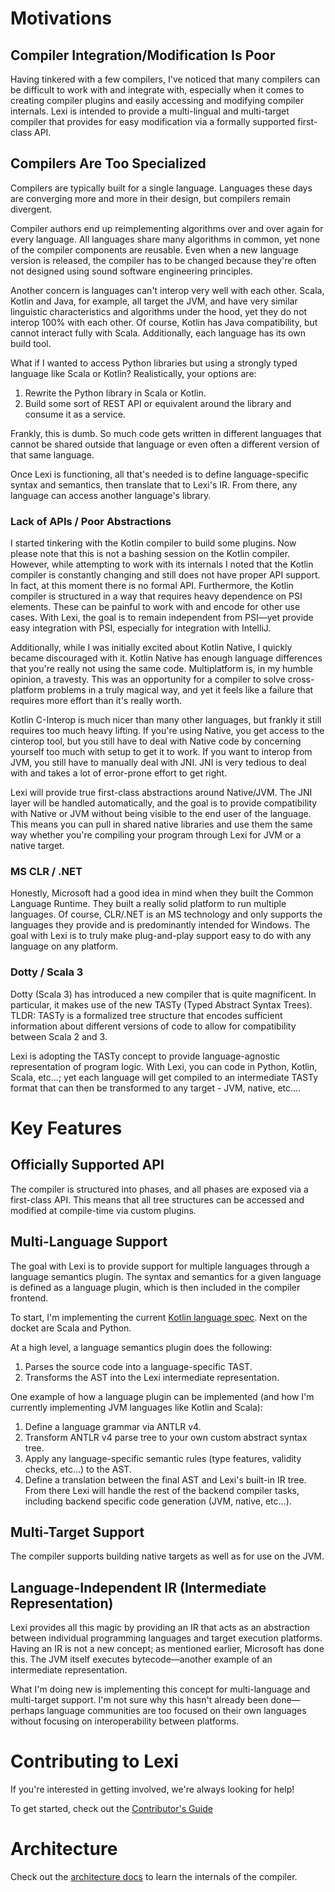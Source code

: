 # Motivations

## Compiler Integration/Modification Is Poor

Having tinkered with a few compilers, I've noticed that many compilers can be difficult to work with and integrate with, especially when it comes to creating compiler plugins and easily accessing and modifying compiler internals. Lexi is intended to provide a multi-lingual and multi-target compiler that provides for easy modification via a formally supported first-class API.

## Compilers Are Too Specialized

Compilers are typically built for a single language. Languages these days are converging more and more in their design, but compilers remain divergent.

Compiler authors end up reimplementing algorithms over and over again for every language. All languages share many algorithms in common, yet none of the compiler components are reusable. Even when a new language version is released, the compiler has to be changed because they're often not designed using sound software engineering principles.

Another concern is languages can't interop very well with each other. Scala, Kotlin and Java, for example, all target the JVM, and have very similar linguistic characteristics and algorithms under the hood, yet they do not interop 100% with each other. Of course, Kotlin has Java compatibility, but cannot interact fully with Scala. Additionally, each language has its own build tool.

What if I wanted to access Python libraries but using a strongly typed language like Scala or Kotlin? Realistically, your options are:

1. Rewrite the Python library in Scala or Kotlin.
1. Build some sort of REST API or equivalent around the library and consume it as a service.

Frankly, this is dumb. So much code gets written in different languages that cannot be shared outside that language or even often a different version of that same language.

Once Lexi is functioning, all that's needed is to define language-specific syntax and semantics, then translate that to Lexi's IR. From there, any language can access another language's library.

### Lack of APIs / Poor Abstractions

I started tinkering with the Kotlin compiler to build some plugins. Now please note that this is not a bashing session on the Kotlin compiler. However, while attempting to work with its internals I noted that the Kotlin compiler is constantly changing and still does not have proper API support. In fact, at this moment there is no formal API. Furthermore, the Kotlin compiler is structured in a way that requires heavy dependence on PSI elements. These can be painful to work with and encode for other use cases. With Lexi, the goal is to remain independent from PSI&mdash;yet provide easy integration with PSI, especially for integration with IntelliJ.

Additionally, while I was initially excited about Kotlin Native, I quickly became discouraged with it. Kotlin Native has enough language differences that you're really not using the same code. Multiplatform is, in my humble opinion, a travesty. This was an opportunity for a compiler to solve cross-platform problems in a truly magical way, and yet it feels like a failure that requires more effort than it's really worth.

Kotlin C-Interop is much nicer than many other languages, but frankly it still requires too much heavy lifting. If you're using Native, you get access to the cinterop tool, but you still have to deal with Native code by concerning yourself too much with setup to get it to work. If you want to interop from JVM, you still have to manually deal with JNI. JNI is very tedious to deal with and takes a lot of error-prone effort to get right.

Lexi will provide true first-class abstractions around Native/JVM. The JNI layer will be handled automatically, and the goal is to provide compatibility with Native or JVM without being visible to the end user of the language. This means you can pull in shared native libraries and use them the same way whether you're compiling your program through Lexi for JVM or a native target.

### MS CLR / .NET

Honestly, Microsoft had a good idea in mind when they built the Common Language Runtime. They built a really solid platform to run multiple languages. Of course, CLR/.NET is an MS technology and only supports the languages they provide and is predominantly intended for Windows. The goal with Lexi is to truly make plug-and-play support easy to do with any language on any platform.

### Dotty / Scala 3

Dotty (Scala 3) has introduced a new compiler that is quite magnificent. In particular, it makes use of the new TASTy (Typed Abstract Syntax Trees). TLDR: TASTy is a formalized tree structure that encodes sufficient information about different versions of code to allow for compatibility between Scala 2 and 3.

Lexi is adopting the TASTy concept to provide language-agnostic representation of program logic. With Lexi, you can code in Python, Kotlin, Scala, etc...; yet each language will get compiled to an intermediate TASTy format that can then be transformed to any target - JVM, native, etc....

# Key Features

## Officially Supported API

The compiler is structured into phases, and all phases are exposed via a first-class API. This means that all tree structures can be accessed and modified at compile-time via custom plugins.

## Multi-Language Support

The goal with Lexi is to provide support for multiple languages through a language semantics plugin. The syntax and semantics for a given language is defined as a language plugin, which is then included in the compiler frontend.

To start, I'm implementing the current [Kotlin language spec](https://github.com/Kotlin/kotlin-spec). Next on the docket are Scala and Python.

At a high level, a language semantics plugin does the following:

1. Parses the source code into a language-specific TAST.
1. Transforms the AST into the Lexi intermediate representation.

One example of how a language plugin can be implemented (and how I'm currently implementing JVM languages like Kotlin and Scala):

1. Define a language grammar via ANTLR v4.
1. Transform ANTLR v4 parse tree to your own custom abstract syntax tree.
1. Apply any language-specific semantic rules (type features, validity checks, etc...) to the AST.
1. Define a translation between the final AST and Lexi's built-in IR tree. From there Lexi will handle the rest of the backend compiler tasks, including backend specific code generation (JVM, native, etc...).

## Multi-Target Support

The compiler supports building native targets as well as for use on the JVM.

## Language-Independent IR (Intermediate Representation)

Lexi provides all this magic by providing an IR that acts as an abstraction between individual programming languages and target execution platforms. Having an IR is not a new concept; as mentioned earlier, Microsoft has done this. The JVM itself executes bytecode&mdash;another example of an intermediate representation.

What I'm doing new is implementing this concept for multi-language and multi-target support. I'm not sure why this hasn't already been done&mdash;perhaps language communities are too focused on their own languages without focusing on interoperability between platforms.

# Contributing to Lexi

If you're interested in getting involved, we're always looking for help!

To get started, check out the [Contributor's Guide](docs/contribute)

# Architecture

Check out the [architecture docs](/docs/architecture) to learn the internals of the compiler.
